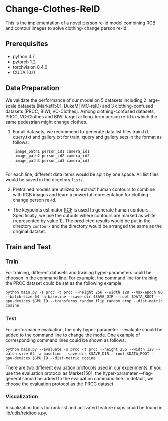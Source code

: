 # Change-Clothes-ReID

This is the implementation of a novel person re-id model combining RGB and contour images to solve clothing-change person re-id. 

## Prerequisites

- python 3.7
- pytorch 1.2
- torchvision 0.4.0
- CUDA 10.0

## Data Preparation

We validate the performance of our model on 5 datasets including 2 large-scale datasets (Market1501, DukeMTMC-reID) and 3 clothing-confused datasets (PRCC, BIWI, VC-Clothes). Among clothing-confused datasets, PRCC, VC-Clothes and BIWI target at long-term person re-id in which the same pedestrian might change clothes.

1. For all datasets, we recommend to generate data list files train.txt, query.txt and gallery.txt for train, query and gallery sets in the format as follows:

        image_path1 person_id1 camera_id1
        image_path2 person_id2 camera_id2
        image_path3 person_id3 camera_id3
        ......

 For each line, different data items would be split by one space. All list files would be saved in the directory `list/`.

2. Pretrained models are utilized to extract human contours to combine with RGB images and learn a powerful representation for clothing-change person re-id.

- The keypoints estimator [RCF](https://github.com/yun-liu/rcf) is used to generate human contours. Specifically, we use the outputs where contours are marked as white (represented by value 1). The predicted results would be put in the directory `contour/` and the directory would be arranged the same as the original dataset.

## Train and Test

### Train

For training, different datasets and training hyper-parameters could be choosen in the command line. For example, the command line for training  the PRCC dataset could be set as the following example:

    python main.py -s prcc -t prcc --height 256 --width 128 --max-epoch 80 --batch-size 64 -a baseline --save-dir $SAVE_DIR --root $DATA_ROOT --gpu-devices $GPU_ID --transforms random_flip random_crop --dist-metric cosine 

### Test

For performance evaluation, the only hyper-parameter --evaluate should be added to the command line to change the mode. One example of corresponding command lines could be shown as follows:

    python main.py --evaluate -s prcc -t prcc --height 256 --width 128 --batch-size 64 -a baseline --save-dir $SAVE_DIR --root $DATA_ROOT --gpu-devices $GPU_ID --dist-metric cosine 

There are two different evaluation protocols used in our experiments. If you use the evaluation protocol as Market1501, the hyper-parameter --flag-general should be added to the evaluation command line. In default, we choose the evaluation protocol as the PRCC dataset. 

### Visualization

Visualization tools for rank list and activated feature maps could be found in lib/utils/reidtools.py.

